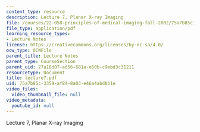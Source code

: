 ```yaml
---
content_type: resource
description: Lecture 7, Planar X-ray Imaging
file: /courses/22-058-principles-of-medical-imaging-fall-2002/75a7b85c3359af848a03e46a4abd8b1e_lecture7.pdf
file_type: application/pdf
learning_resource_types:
- Lecture Notes
license: https://creativecommons.org/licenses/by-nc-sa/4.0/
ocw_type: OCWFile
parent_title: Lecture Notes
parent_type: CourseSection
parent_uid: 27a10d07-ad56-681a-e60b-c9ebd3c31211
resourcetype: Document
title: lecture7.pdf
uid: 75a7b85c-3359-af84-8a03-e46a4abd8b1e
video_files:
  video_thumbnail_file: null
video_metadata:
  youtube_id: null
---
```

Lecture 7, Planar X-ray Imaging